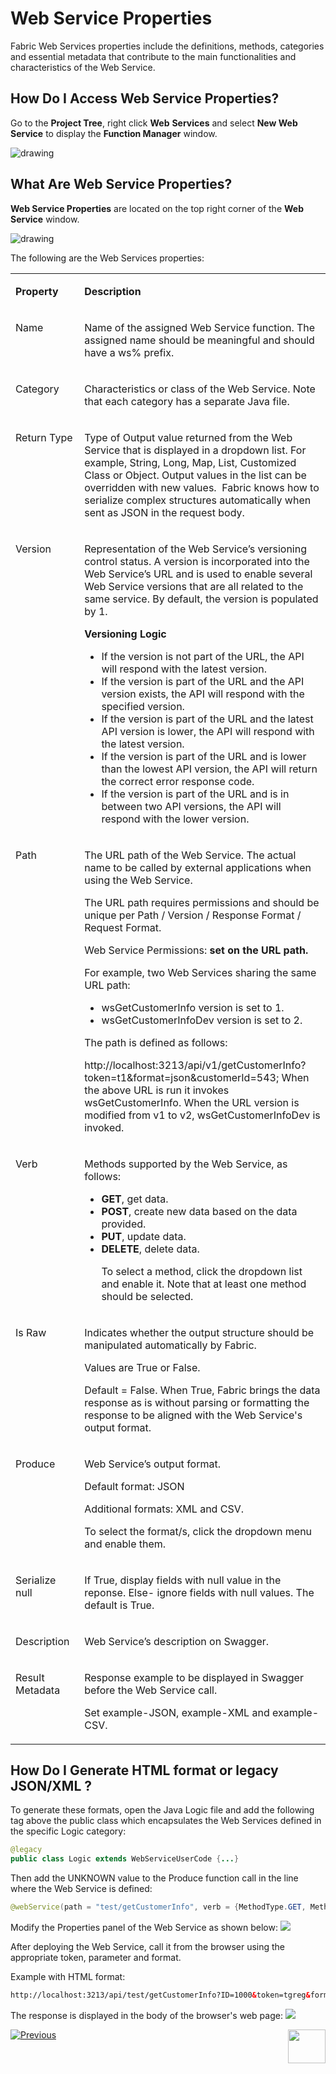 # **Web Service Properties** 

Fabric Web Services properties include the definitions, methods, categories and essential metadata that contribute to the main functionalities and characteristics of the Web Service.  

## **How Do I Access Web Service Properties?** 

Go to the **Project Tree**, right click **Web** **Services** and select **New Web Service** to display the **Function Manager** window. 

<img src="images/Web-Service-KI-3-1.png" alt="drawing"/> 

## What Are Web Service Properties? 

**Web Service Properties** are located on the top right corner of the **Web Service** window. 

<img src="images/Web-Service-KI-2-1.png" alt="drawing"/> 

 The following are the Web Services properties:

 <table width="900pxl">
<tbody>
<tr>
<td width="200pxl" valign="top" >
 <p><strong>Property</strong></p>
</td>
<td width="700pxl" valign="top" >
<p><strong>Description</strong></p>
</td>
</tr>
<tr>
<td  width="200pxl" valign="top">
<p>Name</p>
</td>
<td width="700pxl" valign="top"> 
 <p>Name of the assigned Web Service function. The assigned name should be meaningful and should have a ws% prefix.</p>
</td>
</tr>
<tr>
<td width="200pxl" valign="top">
<p>Category</p>
</td>
<td width="700pxl" valign="top">
 <p>Characteristics or class of the Web Service. Note that each category has a separate Java file.</p>
 </td>
</tr>
<tr>
<td width="200pxl" valign="top"><p>Return Type</p></td>
<td width="700pxl" valign="top">
<p>Type of Output value returned from the Web Service that is displayed in a dropdown list. For example, String, Long, Map, List, Customized Class or Object. Output values in the list can be overridden with new values.&nbsp; Fabric knows how to serialize complex structures automatically when sent as JSON in the request body. </p>
</td>
</tr>
<tr>
<td width="200pxl" valign="top"><p>Version</p></td>
<td width="700pxl" valign="top">
<p>Representation of the Web Service&rsquo;s versioning control status. A version is incorporated into the Web Service&rsquo;s URL and is used to enable several Web Service versions that are all related to the same service. By default, the version is populated by 1.</p>
<p><strong>Versioning Logic</strong>&nbsp;</p>
<ul>
<li>If the version is not part of the URL, the API will respond with the latest version.</li>
<li>If the version is part of the URL and the API version exists, the API will respond with the specified version.</li>
<li>If the version is part of the URL and the latest API version is lower, the API will respond with the latest version.</li>
<li>If the version is part of the URL and is lower than the lowest API version, the API will return the correct error response code.</li>
<li>If the version is part of the URL and is in between two API versions, the API will respond with the lower version.</li>
</ul>
</td>
</tr>
<tr>
<td width="200pxl" valign="top"><p>Path</p></td>
<td width="700pxl" valign="top">
<p>The URL path of the Web Service. The actual name to be called by external applications when using the Web Service.</p>
<p>The URL path requires permissions and should be unique per Path / Version / Response Format / Request Format.</p>
<p>Web Service Permissions:&nbsp;<strong>set on the URL path.</strong>&nbsp;</p>
<p>For example, two Web Services sharing the same URL path:</p>
<ul>
<li>wsGetCustomerInfo version is set to 1.</li>
<li>wsGetCustomerInfoDev&nbsp;version is set to 2.</li>
</ul>
<p>The path is defined as follows:</p>
<p>http://localhost:3213/api/v1/getCustomerInfo?token=t1&amp;format=json&amp;customerId=543; When the above URL is run it invokes wsGetCustomerInfo. When the URL version is modified from v1 to v2, wsGetCustomerInfoDev is invoked.</p>
</td>
</tr>
<tr>
<td width="200pxl" valign="top"><p>Verb</p></td>
<td width="700pxl" valign="top">
<p>Methods supported by the Web Service, as follows:&nbsp;</p>
<ul>
<li><strong>GET</strong>, get data.&nbsp;</li>
<li><strong>POST</strong>, create new data based on the data provided.&nbsp;</li>
<li><strong>PUT</strong>, update data.&nbsp;</li>
<li><strong>DELETE</strong>, delete data.</li>
<p>To select a method, click the dropdown list and enable it. Note that at least one method should be selected.</p>
</td>
</tr>
<tr>
<td width="200pxl" valign="top"><p>Is Raw</p></td>
<td width="700pxl" valign="top">
<p>Indicates whether the output structure should be manipulated automatically by Fabric.</p>
<p>Values are True or False.</p>
<p>Default = False. When True, Fabric brings the data response as is without parsing or formatting the response to be aligned with the Web Service's output format.</p>
</td>
</tr>
<tr>
<td width="200pxl" valign="top"><p>Produce</p></td>
<td width="700pxl" valign="top">
<p>Web Service&rsquo;s output format.</p>
<p>Default format: JSON</p>
<p>Additional formats: XML and CSV.</p>
 <p>To select the format/s, click the dropdown menu and enable them.</p>
</td>
</tr>
<tr>
<td width="200pxl" valign="top"><p>Serialize null</p></td>
<td width="700pxl" valign="top">
    <p>If True, display fields with null value in the reponse. Else- ignore fields with null values. The default is True.</p>
    </td>    
</tr>    
<tr>
<td width="200pxl" valign="top"><p>Description</p></td>
<td width="700pxl" valign="top"><p>Web Service&rsquo;s description on Swagger.</td>
</tr>
<tr>
<td width="200pxl" valign="top"><p>Result Metadata</p></td>
<td width="700pxl" valign="top">
<p>Response example to be displayed in Swagger before the Web Service call.</p>
<p>Set example-JSON, example-XML and example-CSV.</p>
</td>
</tr>
</tbody>
</table>    




## How Do I Generate HTML format or legacy JSON/XML ? 

To generate these formats, open the Java Logic file and add the following tag above the public class which encapsulates the Web Services defined in the specific Logic category:

```java 
@legacy
public class Logic extends WebServiceUserCode {...}
```

Then add the UNKNOWN value to the Produce function call in the line where the Web Service is defined: 

```java 
@webService(path = "test/getCustomerInfo", verb = {MethodType.GET, MethodType.POST, MethodType.PUT, MethodType.DELETE}, version = "1", isRaw = false, produce = {Produce.UNKNOWN})
```

Modify the Properties panel of the Web Service as shown below:
<img src="images/Web-Service-KI-2-1_Produce1.png">

After deploying the Web Service, call it from the browser using the appropriate token, parameter and format.

Example with HTML format:
```html 
http://localhost:3213/api/test/getCustomerInfo?ID=1000&token=tgreg&format=html
```
The response is displayed in the body of the browser's web page:
<img src="images/Web-Service-KI-2-1_Produce2.PNG">





[![Previous](/articles/images/Previous.png)](/articles/15_web_services_and_graphit/01_web_services_overview.md)[<img align="right" width="60" height="54" src="/articles/images/Next.png">](/articles/15_web_services_and_graphit/03_create_a_web_service.md)

